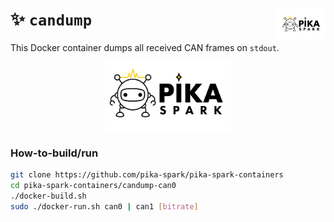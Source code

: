 <a href="https://pika-spark.io/"><img align="right" src="https://raw.githubusercontent.com/pika-spark/.github/main/logo/logo-pika-spark-bg-white.png" width="15%"></a>
:sparkles: `candump`
====================
This Docker container dumps all received CAN frames on `stdout`. 

<p align="center">
  <a href="https://pika-spark.io/"><img src="https://raw.githubusercontent.com/pika-spark/.github/main/logo/logo-pika-spark-bg-white-github.png" width="40%"></a>
</p>

### How-to-build/run
```bash
git clone https://github.com/pika-spark/pika-spark-containers
cd pika-spark-containers/candump-can0
./docker-build.sh
sudo ./docker-run.sh can0 | can1 [bitrate]
```
